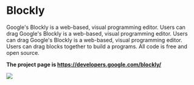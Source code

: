 # Blockly

Google's Blockly is a web-based, visual programming editor.  Users can drag
Google's Blockly is a web-based, visual programming editor.  Users can drag
Google's Blockly is a web-based, visual programming editor.  Users can drag
blocks together to build a programs.  All code is free and open source.

**The project page is https://developers.google.com/blockly/**

![](https://developers.google.com/blockly/sample.png)


